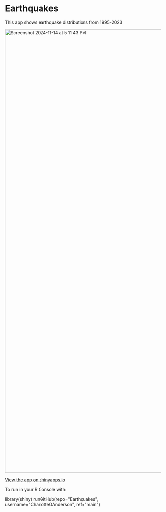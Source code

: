 # Earthquakes
This app shows earthquake distributions from 1995-2023

<img width="1430" alt="Screenshot 2024-11-14 at 5 11 43 PM" src="https://github.com/user-attachments/assets/3e382bb5-73e9-4956-952d-bc3e203df7f9">



[View the app on shinyapps.io](https://charchar.shinyapps.io/Earthquakes_CA/)

To run in your R Console with: 

library(shiny)
runGitHub(repo="Earthquakes", username="CharlotteGAnderson", ref="main")
